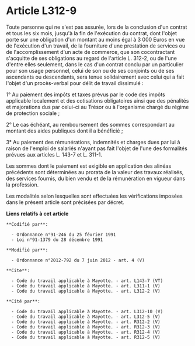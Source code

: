 # Article L312-9

Toute personne qui ne s'est pas assurée, lors de la conclusion d'un contrat et tous les six mois, jusqu'à la fin de
l'exécution du contrat, dont l'objet porte sur une obligation d'un montant au moins égal à 3 000 Euros en vue de l'exécution
d'un travail, de la fourniture d'une prestation de services ou de l'accomplissement d'un acte de commerce, que son
cocontractant s'acquitte de ses obligations au regard de l'article L. 312-2, ou de l'une d'entre elles seulement, dans le cas
d'un contrat conclu par un particulier pour son usage personnel, celui de son ou de ses conjoints ou de ses ascendants ou
descendants, sera tenue solidairement avec celui qui a fait l'objet d'un procès-verbal pour délit de travail dissimulé : 

1° Au paiement des impôts et taxes prévus par le code des impôts applicable localement et des cotisations obligatoires ainsi
que des pénalités et majorations dus par celui-ci au Trésor ou à l'organisme chargé du régime de protection sociale ; 

2° Le cas échéant, au remboursement des sommes correspondant au montant des aides publiques dont il a bénéficié ; 

3° Au paiement des rémunérations, indemnités et charges dues par lui à raison de l'emploi de salariés n'ayant pas fait
l'objet de l'une des formalités prévues aux articles L. 143-7 et L. 311-1. 

Les sommes dont le paiement est exigible en application des alinéas précédents sont déterminées au prorata de la valeur des
travaux réalisés, des services fournis, du bien vendu et de la rémunération en vigueur dans la profession. 

Les modalités selon lesquelles sont effectuées les vérifications imposées dans le présent article sont précisées par décret.

**Liens relatifs à cet article**

	**Codifié par**:

	  - Ordonnance n°91-246 du 25 février 1991
	  - Loi n°91-1379 du 28 décembre 1991

	**Modifié par**:

	  - Ordonnance n°2012-792 du 7 juin 2012 - art. 4 (V)

	**Cite**:

	  - Code du travail applicable à Mayotte. - art. L143-7 (VT)
	  - Code du travail applicable à Mayotte. - art. L311-1 (V)
	  - Code du travail applicable à Mayotte. - art. L312-2 (V)

	**Cité par**:

	  - Code du travail applicable à Mayotte. - art. L312-10 (V)
	  - Code du travail applicable à Mayotte. - art. L312-5 (V)
	  - Code du travail applicable à Mayotte. - art. R312-2 (V)
	  - Code du travail applicable à Mayotte. - art. R312-3 (V)
	  - Code du travail applicable à Mayotte. - art. R312-4 (V)
	  - Code du travail applicable à Mayotte. - art. R312-5 (V)
